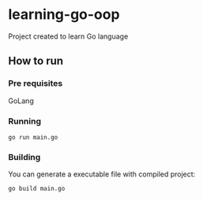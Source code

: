 # learning-go-oop

Project created to learn Go language

## How to run

### Pre requisites

GoLang

### Running

`go run main.go`

### Building

You can generate a executable file with compiled project:

`go build main.go`
